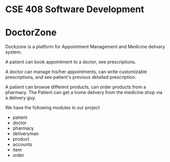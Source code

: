 # CSE 408 Software Development
# DoctorZone
Dockzone is a platform for Appointment Management and Medicine delivary system. 

A patient can book appointment to a doctor, see prescriptions.

A doctor can manage his/her appointments, can write customizable prescriptions, and see patient's previous detailed prescription.

A patient can browse different products, can order products from a pharmacy. The Patient can get a home delivery from the medicine shop via a delivery guy.

We have the following modules in our project
- patient
- doctor
- pharmacy
- deliveryman
- product
- accounts
- item
- order
